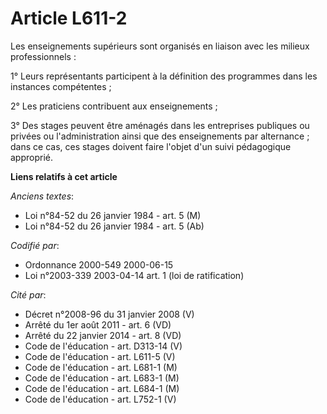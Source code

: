 # Article L611-2

Les enseignements supérieurs sont organisés en liaison avec les milieux professionnels :

1° Leurs représentants participent à la définition des programmes dans les instances compétentes ;

2° Les praticiens contribuent aux enseignements ;

3° Des stages peuvent être aménagés dans les entreprises publiques ou privées ou l'administration ainsi que des enseignements
par alternance ; dans ce cas, ces stages doivent faire l'objet d'un suivi pédagogique approprié.

**Liens relatifs à cet article**

_Anciens textes_:

  - Loi n°84-52 du 26 janvier 1984 - art. 5 (M)
  - Loi n°84-52 du 26 janvier 1984 - art. 5 (Ab)

_Codifié par_:

  - Ordonnance 2000-549 2000-06-15
  - Loi n°2003-339 2003-04-14 art. 1 (loi de ratification)

_Cité par_:

  - Décret n°2008-96 du 31 janvier 2008 (V)
  - Arrêté du 1er août 2011 - art. 6 (VD)
  - Arrêté du 22 janvier 2014 - art. 8 (VD)
  - Code de l'éducation - art. D313-14 (V)
  - Code de l'éducation - art. L611-5 (V)
  - Code de l'éducation - art. L681-1 (M)
  - Code de l'éducation - art. L683-1 (M)
  - Code de l'éducation - art. L684-1 (M)
  - Code de l'éducation - art. L752-1 (V)
